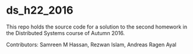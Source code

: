 # ds_h22_2016
This repo holds the source code for a solution to the second homework in the Distributed Systems course of Autumn 2016.

Contributors: Samreen M Hassan, Rezwan Islam, Andreas Ragen Ayal
